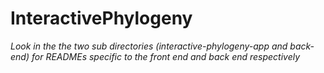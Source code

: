 # InteractivePhylogeny

*Look in the the two sub directories (interactive-phylogeny-app and back-end) for READMEs specific to the front end and back end respectively*
